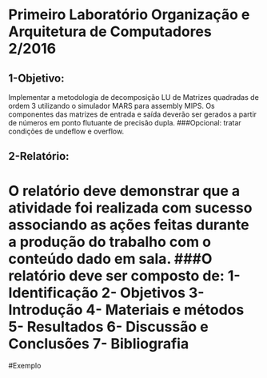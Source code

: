 # Primeiro Laboratório Organização e Arquitetura de Computadores 2/2016


## 1-Objetivo:
Implementar a metodologia de decomposição LU de Matrizes quadradas de ordem 3 utilizando o simulador MARS para assembly MIPS. Os componentes das matrizes de entrada e saída deverão ser gerados a partir de números em ponto flutuante de precisão dupla.
###Opcional: tratar condições de undeflow e overflow.
## 2-Relatório:
O relatório deve demonstrar que a atividade foi realizada com sucesso associando as ações feitas durante a produção do trabalho com o conteúdo dado em sala.
###O relatório deve ser composto de:
1- Identificação
2- Objetivos
3- Introdução
4- Materiais e métodos
5- Resultados
6- Discussão e Conclusões
7- Bibliografia
===
#Exemplo
